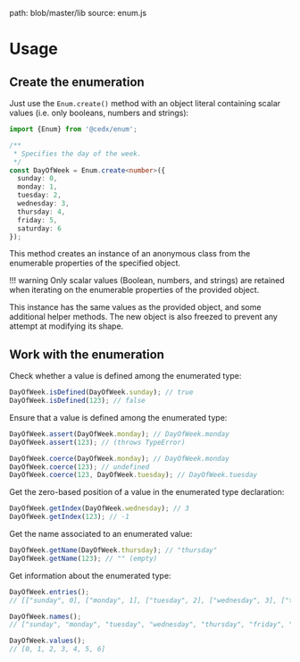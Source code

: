 path: blob/master/lib
source: enum.js
# Usage

## Create the enumeration
Just use the `Enum.create()` method with an object literal containing scalar values (i.e. only booleans, numbers and strings):

```ts
import {Enum} from '@cedx/enum';

/**
 * Specifies the day of the week.
 */
const DayOfWeek = Enum.create<number>({
  sunday: 0,
  monday: 1,
  tuesday: 2,
  wednesday: 3,
  thursday: 4,
  friday: 5,
  saturday: 6
});
```

This method creates an instance of an anonymous class from the enumerable properties of the specified object.

!!! warning
    Only scalar values (Boolean, numbers, and strings) are retained
    when iterating on the enumerable properties of the provided object.

This instance has the same values as the provided object, and some additional helper methods. The new object is also freezed to prevent any attempt at modifying its shape.

## Work with the enumeration
Check whether a value is defined among the enumerated type:

```ts
DayOfWeek.isDefined(DayOfWeek.sunday); // true
DayOfWeek.isDefined(123); // false
```

Ensure that a value is defined among the enumerated type:

```ts
DayOfWeek.assert(DayOfWeek.monday); // DayOfWeek.monday
DayOfWeek.assert(123); // (throws TypeError)

DayOfWeek.coerce(DayOfWeek.monday); // DayOfWeek.monday
DayOfWeek.coerce(123); // undefined
DayOfWeek.coerce(123, DayOfWeek.tuesday); // DayOfWeek.tuesday
```

Get the zero-based position of a value in the enumerated type declaration:

```ts
DayOfWeek.getIndex(DayOfWeek.wednesday); // 3
DayOfWeek.getIndex(123); // -1
```

Get the name associated to an enumerated value:

```ts
DayOfWeek.getName(DayOfWeek.thursday); // "thursday"
DayOfWeek.getName(123); // "" (empty)
```

Get information about the enumerated type:

```ts
DayOfWeek.entries();
// [["sunday", 0], ["monday", 1], ["tuesday", 2], ["wednesday", 3], ["thursday", 4], ["friday", 5], ["saturday", 6]]

DayOfWeek.names();
// ["sunday", "monday", "tuesday", "wednesday", "thursday", "friday", "saturday"]

DayOfWeek.values();
// [0, 1, 2, 3, 4, 5, 6]
```
